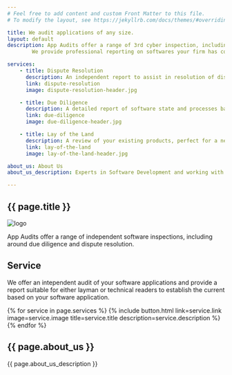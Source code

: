 ```yaml
---
# Feel free to add content and custom Front Matter to this file.
# To modify the layout, see https://jekyllrb.com/docs/themes/#overriding-theme-defaults

title: We audit applications of any size.
layout: default
description: App Audits offer a range of 3rd cyber inspection, including check quality, due diligence and dispute resolution. 
        We provide professional reporting on softwares your firm has contracted to make, software companies you intend to take over, and more.

services:
    - title: Dispute Resolution
      description: An independent report to assist in resolution of disputes when trying to mediate prior to litigation. Have our team inspect the issues or perceived issues in the a disputed product or service and do more business to avoid costly legal battles.
      link: dispute-resolution
      image: dispute-resolution-header.jpg

    - title: Due Diligence
      description: A detailed report of software state and processes based on the context of where the existing products are and where the idea is to take the business.
      link: due-diligence
      image: due-diligence-header.jpg

    - title: Lay of the Land
      description: A review of your existing products, perfect for a new CTO or CEO when taking over an existing organisation who wants to understand more about the current state of strengths and weaknesses.
      link: lay-of-the-land
      image: lay-of-the-land-header.jpg

about_us: About Us
about_us_description: Experts in Software Development and working with clients to achieve their goals, our clientelle range from turnovers in the multiple billions to brand-new start-up businesses. Working with these organisations we found that there is often a missing piece for both technical and non-technical personelle who need more facts about the software applications that they are involved with, whether they are a business owner who has paid for software to be developed that they are unsure actually does the job they expect; a Venutre Capital firm looking to aqcuire a new business 

---
```

<link rel="stylesheet" text="text/css" href="{{ site.baseurl }}/assets/css/homepage.css">

<section class="background">
    <section class="home-page-triangle"></section>
</section>

<section class="home-page-title">
    <h1>{{ page.title }}</h1>
</section>

<section class="home-page-content">
    <img alt="logo" src="{{ site.baseurl }}/assets/img/logo-white.png">
    <p>App Audits offer a range of independent software inspections, including around due diligence and dispute resolution.</p>
</section>

<section class="bar">
    <section class="description-section">
        <h2>Service</h2>
        <p>We offer an intependent audit of your software applications and provide a report suitable for either layman or technical readers to establish the current  based on your software application.</p>
    </section>
</section>

{% for service in page.services %}
    {% include button.html link=service.link image=service.image title=service.title description=service.description %}
{% endfor %}

<section class="bar">
    <section class="description-section">
        <h2>{{ page.about_us }}</h2>
        <p>{{ page.about_us_description }}</p>
    </section>
</section>